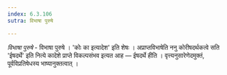 ```yaml
---
index: 6.3.106
sutra: विभाषा पुरुषे

---
```

_विभाषा पुरुषे_ - विभाषा पुरुषे । 'कोः का इत्यादेश' इति शेषः । अप्राप्तविभाषेति ननु कोरीषदर्थकत्वे सति 'ईषदर्थे' इति नित्ये कादेशे प्राप्ते विकल्पसंभव इत्यत आह — ईषदर्थे हीति । वृत्त्यनुसारेणेदमुक्तं, पूर्वविप्रतिषेधस्य भाष्यानुक्तत्वात् ।